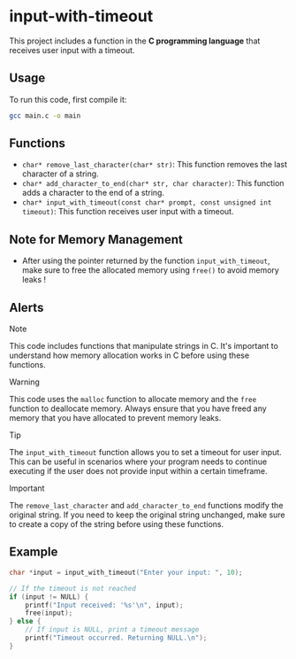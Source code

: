 # input-with-timeout
This project includes a function in the **C programming language** that receives user input with a timeout.


## Usage

To run this code, first compile it:

```bash
gcc main.c -o main
```


## Functions

- `char* remove_last_character(char* str)`: This function removes the last character of a string.
- `char* add_character_to_end(char* str, char character)`: This function adds a character to the end of a string.
- `char* input_with_timeout(const char* prompt, const unsigned int timeout)`: This function receives user input with a timeout.


## Note for Memory Management
- After using the pointer returned by the function `input_with_timeout`, make sure to free the allocated memory using `free()` to avoid memory leaks !



## Alerts

> [!NOTE]
> This code includes functions that manipulate strings in C. It's important to understand how memory allocation works in C before using these functions.

> [!WARNING]
> This code uses the `malloc` function to allocate memory and the `free` function to deallocate memory. Always ensure that you have freed any memory that you have allocated to prevent memory leaks.

> [!TIP]
> The `input_with_timeout` function allows you to set a timeout for user input. This can be useful in scenarios where your program needs to continue executing if the user does not provide input within a certain timeframe.

> [!IMPORTANT]
> The `remove_last_character` and `add_character_to_end` functions modify the original string. If you need to keep the original string unchanged, make sure to create a copy of the string before using these functions.

## Example
```c
char *input = input_with_timeout("Enter your input: ", 10);

// If the timeout is not reached
if (input != NULL) {
    printf("Input received: '%s'\n", input);
    free(input);
} else {
    // If input is NULL, print a timeout message
    printf("Timeout occurred. Returning NULL.\n");
}
```
